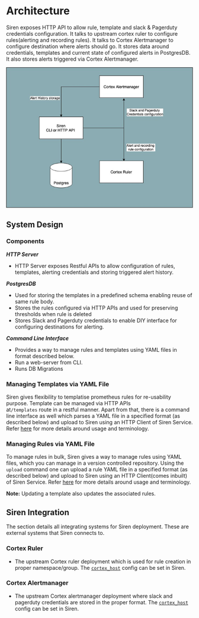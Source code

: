 # Architecture

Siren exposes HTTP API to allow rule, template and slack & Pagerduty credentials configuration. It talks to upstream
cortex ruler to configure rules(alerting and recording rules). It talks to Cortex Alertmanager to configure destination
where alerts should go. It stores data around credentials, templates and current state of configured alerts in
PostgresDB. It also stores alerts triggered via Cortex Alertmanager.

![Siren Architecture](../assets/siren.jpg)

## System Design

### Components

_**HTTP Server**_

* HTTP Server exposes Restful APIs to allow configuration of rules, templates, alerting credentials and storing
  triggered alert history.

_**PostgresDB**_

* Used for storing the templates in a predefined schema enabling reuse of same rule body.
* Stores the rules configured via HTTP APIs and used for preserving thresholds when rule is deleted
* Stores Slack and Pagerduty credentials to enable DIY interface for configuring destinations for alerting.

_**Command Line Interface**_

* Provides a way to manage rules and templates using YAML files in format described below.
* Run a web-server from CLI.
* Runs DB Migrations

### Managing Templates via YAML File

Siren gives flexibility to templatise prometheus rules for re-usability purpose. Template can be managed via HTTP APIs  
at`/templates` route in a restful manner. Apart from that, there is a command line interface as well which parses a YAML
file in a specified format (as described below) and upload to Siren using an HTTP Client of Siren Service.
Refer [here](templates.md) for more details around usage and terminology.

### Managing Rules via YAML File

To manage rules in bulk, Siren gives a way to manage rules using YAML files, which you can manage in a version
controlled repository. Using the `upload` command one can upload a rule YAML file in a specified format (as described
below) and upload to Siren using an HTTP Client(comes inbuilt) of Siren Service. Refer [here](rules.md) for more details
around usage and terminology.

**Note:** Updating a template also updates the associated rules.

## Siren Integration

The section details all integrating systems for Siren deployment. These are external systems that Siren connects to.

### Cortex Ruler

* The upstream Cortex ruler deployment which is used for rule creation in proper namespace/group.
  The [`cortex_host`](../reference/configuration.md#-cortex.address) config can be set in Siren.

### Cortex Alertmanager

* The upstream Cortex alertmanager deployment where slack and pagerduty credentials are stored in the proper format.
  The [`cortex_host`](../reference/configuration.md#-cortex.address) config can be set in Siren.
